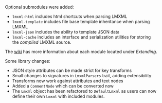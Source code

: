 Optional submodules were added:

- `lmxml-html` includes html shortcuts when parsing LMXML
- `lmxml-template` includes file base template inheritance when parsing LMXML
- `lmxml-json` includes the ability to template JSON data
- `lmxml-cache` includes an interface and serialization utilities for storing the _compiled_ LMXML source.

The [wiki][wiki] has more information about each module located under _Extending_.

[wiki]: https://github.com/philcali/lmxml/wiki

Some library changes:

- JSON style attributes can be made strict for key transforms
- Small changes to signatures in `LmxmlParsers` trait, adding extensibility
- Transforms now work against attributes and text nodes
- Added a `CommentNode` which can be converted now
- The `Lmxml` object has been refactored to `DefaultLmxml` as users can now define their own `Lmxml` with included modules.
